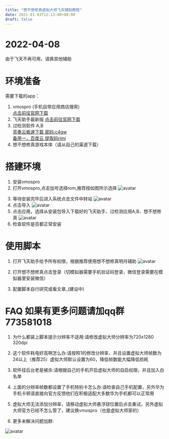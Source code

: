 ```yaml
---
title: "想不想修真虚拟大师飞天辅助教程"
date: 2021-01-03T12:13:00+08:00
draft: false
---
```


# 2022-04-08
由于飞天不再可用，请换其他辅助
# 环境准备
需要下载的app：
1. vmospro (手机自带应用商店搜索)<br /><a href="http://www.vmos.cn/product_center_vmospro.htm">点击前往官网下载</a>
2. 飞天助手最新版 <a href="https://www.aistool.com/">点击前往官网下载</a>
3. 过检测软件 A,B <br /><a href="https://lengyefenghan.lanzoux.com/b01615vej">蓝奏云极速下载 密码:c4gw</a><br /><a href="https://pan.baidu.com/s/1ahwIuPSi3Dwsv-WVFccyug">备用一，百度云 提取码rimi</a>
4. 想不想修真游戏本体（请从自己的渠道下载）
# 搭建环境
1. 安装vmospro
2. 打开vmospro,点击加号选择rom,推荐按如图所示选择
![avatar](https://cdn.jsdelivr.net/gh/lengyefenghan/blog-imgages/blog/2021-01-03-img1.png)
<!-- <img src="https://cdn.jsdelivr.net/gh/lengyefenghan/blog-imgages/blog/2021-01-03-img1.png"> -->
3. 等待安装完毕后进入系统点击文件中转站
![avatar](https://cdn.jsdelivr.net/gh/lengyefenghan/blog-imgages/blog/2021-01-03-img2.png)
4. 点击导入
![avatar](https://cdn.jsdelivr.net/gh/lengyefenghan/blog-imgages/blog/2021-01-03-img3.png)
5. 点击应用，选择从安装包导入下载好的飞天助手、过检测应用A,B、想不想修真
![avatar](https://cdn.jsdelivr.net/gh/lengyefenghan/blog-imgages/blog/2021-01-03-img4.png)
6. 检查软件是否都正常安装

# 使用脚本

1. 打开飞天助手给予所有权限，根据推荐使用想不想修真明月辅助
![avatar](https://cdn.jsdelivr.net/gh/lengyefenghan/blog-imgages/blog/2021-01-03-img5.png)
2. 打开想不想修真点击登录（切模拟器需要手机验证码登录，微信登录需要在模拟器里安装微信）


3. 配置脚本自行研究或看文章_(建设中)

# FAQ 如果有更多问题请加qq群 773581018

1. 为什么都装上脚本提示分辨率不适用:请修改虚拟大师分辨率为720x1280 320dpi

2. 这个软件耗电好高啊怎么办:请按照1的修改分辨率，并且设置虚拟大师帧数为24以上（推荐25）虚拟大师默认设置为60，降低帧数能大幅降低损耗

3. 软件挂后台老是被杀:请根据自己的手机开启虚拟大师的自启权限，并且加入白名单

4. 上面的分辨率帧数都设置了手机特别卡怎么办:请检查自己手机配置，另外华为手机卡顿请直接向官方反馈他们在积极适配大多数华为手机都可以正常用

5. 虚拟大师无法添加分辨率，请移动虚拟大师悬浮球位置后点击重试，另外虚拟大师官方已经不怎么管了，建议换vmospro（也是虚拟大师家的）

6. 更多未解决问题加群:

![avatar](https://cdn.jsdelivr.net/gh/lengyefenghan/blog-imgages/share/qqqun.png)